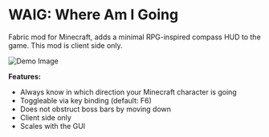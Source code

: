 # WAIG: Where Am I Going
Fabric mod for Minecraft, adds a minimal RPG-inspired compass HUD to the game.
This mod is client side only.

![Demo Image](demo.gif)

**Features:**

- Always know in which direction your Minecraft character is going
- Toggleable via key binding (default: F6)
- Does not obstruct boss bars by moving down
- Client side only
- Scales with the GUI
